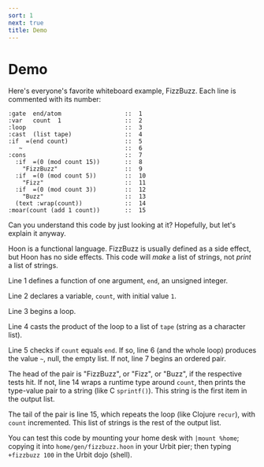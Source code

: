 ```yaml
---
sort: 1
next: true
title: Demo
---
```


# Demo

Here's everyone's favorite whiteboard example, FizzBuzz.  Each 
line is commented with its number:

```
:gate  end/atom                  ::  1
:var   count  1                  ::  2
:loop                            ::  3
:cast  (list tape)               ::  4
:if  =(end count)                ::  5
   ~                             ::  6
:cons                            ::  7
  :if  =(0 (mod count 15))       ::  8
    "FizzBuzz"                   ::  9
  :if  =(0 (mod count 5))        ::  10 
    "Fizz"                       ::  11
  :if  =(0 (mod count 3))        ::  12
    "Buzz"                       ::  13
  (text :wrap(count))            ::  14
:moar(count (add 1 count))       ::  15
```

Can you understand this code by just looking at it?  Hopefully,
but let's explain it anyway.

Hoon is a functional language.  FizzBuzz is usually defined as a
side effect, but Hoon has no side effects.  This code will
*make* a list of strings, not *print* a list of strings.

Line 1 defines a function of one argument, `end`, an unsigned
integer.

Line 2 declares a variable, `count`, with initial value `1`.

Line 3 begins a loop.

Line 4 casts the product of the loop to a list of `tape`
(string as a character list).

Line 5 checks if `count` equals `end`.  If so, line 6 (and the
whole loop) produces the value `~`, null, the empty list.  If
not, line 7 begins an ordered pair.

The head of the pair is "FizzBuzz", or "Fizz", or "Buzz", if the
respective tests hit.  If not, line 14 wraps a runtime type
around `count`, then prints the type-value pair to a string (like
C `sprintf()`).  This string is the first item in the output list.

The tail of the pair is line 15, which repeats the loop (like
Clojure `recur`), with `count` incremented.  This list of strings
is the rest of the output list.

You can test this code by mounting your home desk with `|mount %home`;
copying it into `home/gen/fizzbuzz.hoon` in your Urbit pier; then
typing `+fizzbuzz 100` in the Urbit dojo (shell).
